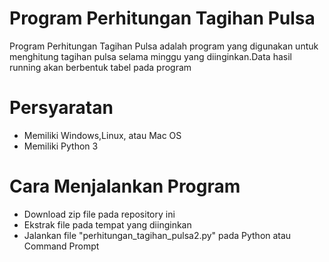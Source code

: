 # Program Perhitungan Tagihan Pulsa
Program Perhitungan Tagihan Pulsa adalah program yang digunakan untuk menghitung tagihan pulsa selama minggu yang diinginkan.Data hasil running akan berbentuk tabel pada program 

# Persyaratan 
- Memiliki Windows,Linux, atau Mac OS
- Memiliki Python 3

# Cara Menjalankan Program
- Download zip file pada repository ini
- Ekstrak file pada tempat yang diinginkan
- Jalankan file "perhitungan_tagihan_pulsa2.py" pada Python atau Command Prompt
